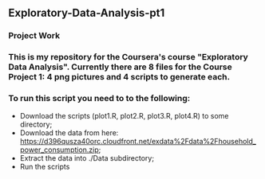 ## Exploratory-Data-Analysis-pt1
### Project Work

### This is my repository for the Coursera's course "Exploratory Data Analysis". Currently there are 8 files for the Course Project 1: 4 png pictures and 4 scripts to generate each.

### To run this script you need to to the following:

* Download the scripts (plot1.R, plot2.R, plot3.R, plot4.R) to some directory;
* Download the data from here: https://d396qusza40orc.cloudfront.net/exdata%2Fdata%2Fhousehold_power_consumption.zip;
* Extract the data into ./Data subdirectory;
* Run the scripts

